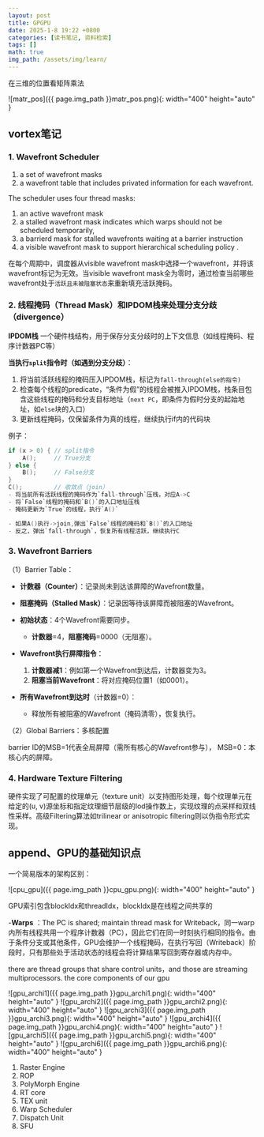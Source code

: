 ```yaml
---
layout: post
title: GPGPU
date: 2025-1-8 19:22 +0800
categories: [读书笔记, 资料检索]
tags: []
math: true
img_path: /assets/img/learn/
---
```


在三维的位置看矩阵乘法

![matr_pos]({{ page.img_path }}matr_pos.png){: width="400" height="auto" }


## vortex笔记

### 1. Wavefront Scheduler

1) a set of wavefront masks  
2) a wavefront table that includes privated information for each wavefront. 

The scheduler uses four thread masks: 
1) an active wavefront mask
2) a stalled wavefront mask indicates which warps should not be scheduled temporarily,
3) a barrierd mask for stalled wavefronts waiting at a barrier instruction
4) a visible wavefront mask to support hierarchical scheduling policy . 

在每个周期中，调度器从visible wavefront mask中选择一个wavefront，并将该wavefront标记为无效。当visible wavefront mask全为零时，通过检查当前哪些wavefront处于`活跃且未被阻塞状态`来重新填充活跃掩码。



### 2. 线程掩码（Thread Mask）和IPDOM栈来处理分支分歧（divergence）


**IPDOM栈**   一个硬件栈结构，用于保存分支分歧时的上下文信息（如线程掩码、程序计数器PC等）

**当执行`split`指令时（如遇到分支分歧）**：
1) 将当前活跃线程的掩码压入IPDOM栈，标记为`fall-through(else的指令)`
2) 检查每个线程的predicate，“条件为假”的线程会被推入IPDOM栈，栈条目包含这些线程的掩码和分支目标地址（`next PC`，即条件为假时分支的起始地址，如`else`块的入口）
3) 更新线程掩码，仅保留条件为真的线程，继续执行if内的代码块

例子：

```c
if (x > 0) { // split指令
    A();     // True分支
} else {
    B();     // False分支
}
C();         // 收敛点（join）
- 将当前所有活跃线程的掩码作为`fall-through`压栈，对应A->C
- 将`False`线程的掩码和`B()`的入口地址压栈
- 掩码更新为`True`的线程，执行`A()`

- 如果A()执行->join,弹出`False`线程的掩码和`B()`的入口地址
- 反之，弹出`fall-through`，恢复所有线程活跃，继续执行C
```

### 3. Wavefront Barriers

（1）Barrier Table：

- **计数器（Counter）**：记录尚未到达该屏障的Wavefront数量。
- **阻塞掩码（Stalled Mask）**：记录因等待该屏障而被阻塞的Wavefront。

- **初始状态**：4个Wavefront需要同步。
    - **计数器**=4，**阻塞掩码**=0000（无阻塞）。
- **Wavefront执行屏障指令**：
    1. **计数器减1**：例如第一个Wavefront到达后，计数器变为3。
    2. **阻塞当前Wavefront**：将对应掩码位置1（如0001）。
- **所有Wavefront到达时**（计数器=0）：
    - 释放所有被阻塞的Wavefront（掩码清零），恢复执行。

（2）Global Barriers：多核配置

barrier ID的MSB=1代表全局屏障（需所有核心的Wavefront参与）， MSB=0：本核心内的屏障。


### 4. Hardware Texture Filtering

硬件实现了可配置的纹理单元（texture unit）以支持图形处理，每个纹理单元在给定的(u, v)源坐标和指定纹理细节层级的lod操作数上，实现纹理的点采样和双线性采样。高级Filtering算法如trilinear or anisotropic filtering则以伪指令形式实现。








## append、GPU的基础知识点

一个简易版本的架构区别：

![cpu_gpu]({{ page.img_path }}cpu_gpu.png){: width="400" height="auto" }

GPU索引包含blockIdx和threadIdx，blockIdx是在线程之间共享的 


-**Warps** ：The PC is shared; maintain thread mask for Writeback，同一warp内所有线程共用一个程序计数器（PC），因此它们在同一时刻执行相同的指令。由于条件分支或其他条件，GPU会维护一个线程掩码，在执行写回（Writeback）阶段时，只有那些处于活动状态的线程会将计算结果写回到寄存器或内存中。

there are thread groups that share control units，and those are streaming multiprocessors.  the core components of our gpu

![gpu_archi1]({{ page.img_path }}gpu_archi1.png){: width="400" height="auto" }
![gpu_archi2]({{ page.img_path }}gpu_archi2.png){: width="400" height="auto" }
![gpu_archi3]({{ page.img_path }}gpu_archi3.png){: width="400" height="auto" }
![gpu_archi4]({{ page.img_path }}gpu_archi4.png){: width="400" height="auto" }
![gpu_archi5]({{ page.img_path }}gpu_archi5.png){: width="400" height="auto" }
![gpu_archi6]({{ page.img_path }}gpu_archi6.png){: width="400" height="auto" }

1. Raster Engine
2. ROP
3. PolyMorph Engine
4. RT core
5. TEX unit
6. Warp Scheduler
7. Dispatch Unit
8. SFU
